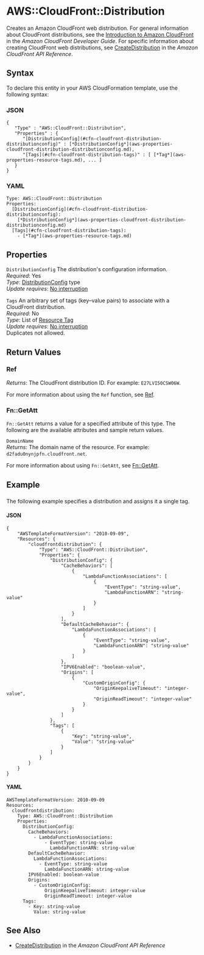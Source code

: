 # AWS::CloudFront::Distribution<a name="aws-resource-cloudfront-distribution"></a>

Creates an Amazon CloudFront web distribution\. For general information about CloudFront distributions, see the [Introduction to Amazon CloudFront](https://docs.aws.amazon.com/AmazonCloudFront/latest/DeveloperGuide/Introduction.html) in the *Amazon CloudFront Developer Guide*\. For specific information about creating CloudFront web distributions, see [CreateDistribution](https://docs.aws.amazon.com/cloudfront/latest/APIReference/API_CreateDistribution.html) in the *Amazon CloudFront API Reference*\.

## Syntax<a name="aws-resource-cloudfront-distribution-syntax"></a>

To declare this entity in your AWS CloudFormation template, use the following syntax:

### JSON<a name="aws-resource-cloudfront-distribution-syntax.json"></a>

```
{
   "Type" : "AWS::CloudFront::Distribution",
   "Properties" : {
      "[DistributionConfig](#cfn-cloudfront-distribution-distributionconfig)" : [*DistributionConfig*](aws-properties-cloudfront-distribution-distributionconfig.md),
      "[Tags](#cfn-cloudfront-distribution-tags)" : [ [*Tag*](aws-properties-resource-tags.md), ... ]
   }
}
```

### YAML<a name="aws-resource-cloudfront-distribution-syntax.yaml"></a>

```
Type: AWS::CloudFront::Distribution
Properties:
  [DistributionConfig](#cfn-cloudfront-distribution-distributionconfig): 
    [*DistributionConfig*](aws-properties-cloudfront-distribution-distributionconfig.md)
  [Tags](#cfn-cloudfront-distribution-tags): 
    - [*Tag*](aws-properties-resource-tags.md)
```

## Properties<a name="aws-resource-cloudfront-distribution-prop"></a>

`DistributionConfig`  <a name="cfn-cloudfront-distribution-distributionconfig"></a>
The distribution's configuration information\.  
*Required*: Yes  
*Type*: [DistributionConfig](aws-properties-cloudfront-distribution-distributionconfig.md) type  
*Update requires*: [No interruption](using-cfn-updating-stacks-update-behaviors.md#update-no-interrupt)

`Tags`  <a name="cfn-cloudfront-distribution-tags"></a>
An arbitrary set of tags \(key–value pairs\) to associate with a CloudFront distribution\.  
 *Required*: No  
 *Type*: List of [Resource Tag](aws-properties-resource-tags.md)  
 *Update requires*: [No interruption](using-cfn-updating-stacks-update-behaviors.md#update-no-interrupt)   
Duplicates not allowed\.

## Return Values<a name="aws-resource-cloudfront-distribution-ref"></a>

### Ref<a name="w4ab1c21c10c54c14c11b2"></a>

*Returns*: The CloudFront distribution ID\. For example: `E27LVI50CSW06W`\.

For more information about using the `Ref` function, see [Ref](intrinsic-function-reference-ref.md)\.

### Fn::GetAtt<a name="w4ab1c21c10c54c14c11b4"></a>

`Fn::GetAtt` returns a value for a specified attribute of this type\. The following are the available attributes and sample return values\.

`DomainName`  
*Returns*: The domain name of the resource\. For example: `d2fadu0nynjpfn.cloudfront.net`\.

For more information about using `Fn::GetAtt`, see [Fn::GetAtt](intrinsic-function-reference-getatt.md)\.

## Example<a name="aws-resource-cloudfront-distribution-examples"></a>

### <a name="aws-resource-cloudfront-distribution-example1"></a>

The following example specifies a distribution and assigns it a single tag\.

#### JSON<a name="aws-resource-cloudfront-distribution-example1.json"></a>

```
{
    "AWSTemplateFormatVersion": "2010-09-09",
    "Resources": {
        "cloudfrontdistribution": {
            "Type": "AWS::CloudFront::Distribution",
            "Properties": {
                "DistributionConfig": {
                    "CacheBehaviors": [
                        {
                            "LambdaFunctionAssociations": [
                                {
                                    "EventType": "string-value",
                                    "LambdaFunctionARN": "string-value"
                                }
                            ]
                        }
                    ],
                    "DefaultCacheBehavior": {
                        "LambdaFunctionAssociations": [
                            {
                                "EventType": "string-value",
                                "LambdaFunctionARN": "string-value"
                            }
                        ]
                    },
                    "IPV6Enabled": "boolean-value",
                    "Origins": [
                        {
                            "CustomOriginConfig": {
                                "OriginKeepaliveTimeout": "integer-value",
                                "OriginReadTimeout": "integer-value"
                            }
                        }
                    ]
                },
                "Tags": [
                    {
                        "Key": "string-value",
                        "Value": "string-value"
                    }
                ]
            }
        }
    }
}
```

#### YAML<a name="aws-resource-cloudfront-distribution-example1.yaml"></a>

```
AWSTemplateFormatVersion: 2010-09-09
Resources:
  cloudfrontdistribution:
    Type: AWS::CloudFront::Distribution
    Properties:
      DistributionConfig:
        CacheBehaviors:
          - LambdaFunctionAssociations:
              - EventType: string-value
                LambdaFunctionARN: string-value
        DefaultCacheBehavior:
          LambdaFunctionAssociations:
            - EventType: string-value
              LambdaFunctionARN: string-value
        IPV6Enabled: boolean-value
        Origins:
          - CustomOriginConfig:
              OriginKeepaliveTimeout: integer-value
              OriginReadTimeout: integer-value
      Tags:
        - Key: string-value
          Value: string-value
```

## See Also<a name="aws-resource-cloudfront-distribution-seealso"></a>
+ [CreateDistribution](https://docs.aws.amazon.com/cloudfront/latest/APIReference/API_CreateDistribution.html) in the *Amazon CloudFront API Reference*